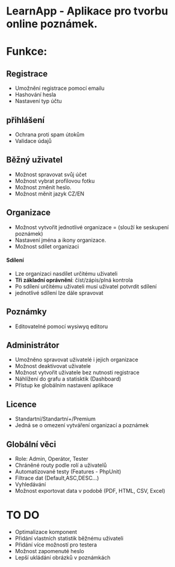 # LearnApp - Aplikace pro tvorbu online poznámek.

# Funkce:

## Registrace

- Umožnění registrace pomocí emailu
- Hashování hesla
- Nastavení typ účtu

## přihlášení

- Ochrana proti spam útokům
- Validace údajů

## Běžný uživatel

- Možnost spravovat svůj účet
- Možnost vybrat profilovou fotku
- Možnost změnit heslo.
- Možnost měnit jazyk CZ/EN

## Organizace

- Možnost vytvořit jednotlivé organizace = (slouží ke seskupení poznámek)
- Nastavení jména a ikony organizace.
- Možnost sdílet organizaci

#### Sdílení

- Lze organizaci nasdílet určitému uživateli
- **Tři základní oprávnění**: číst/zápis/plná kontrola
- Po sdílení určitému uživateli musí uživatel potvrdit sdílení
- jednotlivé sdílení lze dále spravovat

## Poznámky

- Editovatelné pomocí wysiwyq editoru

## Administrátor

- Umožněno spravovat uživatelé i jejich organizace
- Možnost deaktivovat uživatele
- Možnost vytvořit uživatele bez nutnosti registrace
- Náhlížení do grafu a statisktik (Dashboard)
- Přístup ke globálním nastavení aplikace

## Licence

- Standartní/Standartní+/Premium
- Jedná se o omezení vytváření organizací a poznámek

## Globální věci

- Role: Admin, Operátor, Tester
- Chráněné routy podle rolí a uživatelů
- Automatizované testy (Features - PhpUnit)
- Filtrace dat (Default,ASC,DESC...)
- Vyhledávání
- Možnost exportovat data v podobě (PDF, HTML, CSV, Excel)

# TO DO

- Optimalizace komponent
- Přidání vlastních statistik běžnému uživateli
- Přidání více možností pro testera
- Možnost zapomenuté heslo
- Lepší ukládání obrázků v poznámkách

